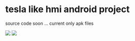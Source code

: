 # tesla like hmi android project

source code soon ... current only apk files

[![](https://img.youtube.com/vi/rxTK5McUPA4/0.jpg)](https://www.youtube.com/watch?v=rxTK5McUPA4)
[![](https://img.youtube.com/vi/ZYY_OpV-Kjs/0.jpg)](https://www.youtube.com/watch?v=ZYY_OpV-Kjs)
